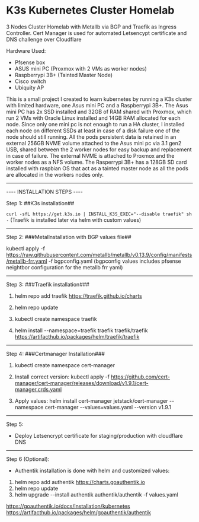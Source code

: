 # K3s Kubernetes Cluster Homelab
3 Nodes Cluster Homelab with Metallb via BGP and Traefik as Ingress Controller. Cert Manager is used for automated Letsencypt certificate and DNS challenge over Cloudflare

Hardware Used:

   - Pfsense box
   - ASUS mini PC (Proxmox with 2 VMs as worker nodes)
   - Raspberrypi 3B+ (Tainted Master Node)
   - Cisco switch
   - Ubiquity AP

This is a small project I created to learn kubernetes by running a K3s cluster with limited hardware, one Asus mini PC and a Raspberrypi 3B+.
The Asus mini PC has 2x SSD installed and 32GB of RAM shared with Proxmox, which run 2 VMs with Oracle Linux installed and 14GB RAM allocated for each node.
Since only one mini pc is not enough to run a HA cluster, I installed each node on different SSDs at least in case of a disk failure one of the node should still running.
All the pods persistent data is retained in an external 256GB NVME volume attached to the Asus mini pc via 3.1 gen2 USB, shared between the 2 worker nodes for easy backup and replacement in case of failure.
The external NVME is attached to Proxmox and the worker nodes as a NFS volume.
The Rasperrypi 3B+ has a 128GB SD card installed with raspbian OS that act as a tainted master node as all the pods are allocated in the workers nodes only.

----------------------------

---- INSTALLATION STEPS ----

Step 1:
##K3s installation##

```curl -sfL https://get.k3s.io | INSTALL_K3S_EXEC="--disable traefik" sh -```  (Traefik is installed later via helm with custom values)

----------------------------

Step 2:
###Metallnstallation with BGP values file##

kubectl apply -f https://raw.githubusercontent.com/metallb/metallb/v0.13.9/config/manifests/metallb-frr.yaml -f bgpconfig.yaml
(bgpconfig values includes pfsense neightbor configuration for the metallb frr yaml)

----------------------------

Step 3:
###Traefik installation###

1. helm repo add traefik https://traefik.github.io/charts

2. helm repo update 

3. kubectl create namespace traefik

4. helm install --namespace=traefik traefik traefik/traefik 
   https://artifacthub.io/packages/helm/traefik/traefik

----------------------------

Step 4:
###Certmanager Installation###

1. kubectl create namespace cert-manager

2. Install correct version:
kubectl apply -f https://github.com/cert-manager/cert-manager/releases/download/v1.9.1/cert-manager.crds.yaml

3. Apply values:
helm install cert-manager jetstack/cert-manager --namespace cert-manager --values=values.yaml --version v1.9.1

----------------------------

Step 5:
- Deploy Letsencrypt certificate for staging/production with cloudflare DNS

----------------------------

Step 6 (Optional):
- Authentik installation is done with helm and customized values:

1. helm repo add authentik https://charts.goauthentik.io
2. helm repo update
3. helm upgrade --install authentik authentik/authentik -f values.yaml

https://goauthentik.io/docs/installation/kubernetes
https://artifacthub.io/packages/helm/goauthentik/authentik
